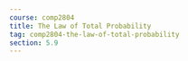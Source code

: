 ```yaml
---
course: comp2804
title: The Law of Total Probability
tag: comp2804-the-law-of-total-probability
section: 5.9
---
```

